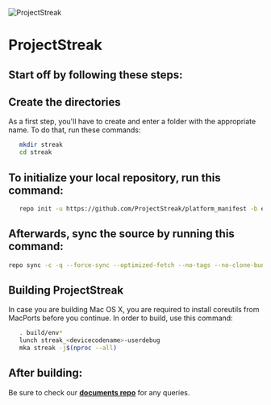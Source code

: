 ![ProjectStreak](https://raw.githubusercontent.com/ProjectStreak/platform_manifest/eleven/streak.jpg)

ProjectStreak
===========


Start off by following these steps:
----------------------


Create the directories
----------------------

As a first step, you'll have to create and enter a folder with the appropriate name.
To do that, run these commands:

```bash
   mkdir streak
   cd streak
```

To initialize your local repository, run this command:
------------------------------------------------------

```bash
   repo init -u https://github.com/ProjectStreak/platform_manifest -b eleven
```

Afterwards, sync the source by running this command:
----------------

```bash
repo sync -c -q --force-sync --optimized-fetch --no-tags --no-clone-bundle --prune -j$(nproc --all)
```


Building ProjectStreak
---------------

In case you are building Mac OS X, you are required to install coreutils from MacPorts before you continue.
In order to build, use this command:
```bash
   . build/env*
   lunch streak_<devicecodename>-userdebug
   mka streak -j$(nproc --all)
```

After building:
---------------

Be sure to check our [**documents repo**](https://github.com/ProjectStreak/platform_StreakStuff) for any queries.
